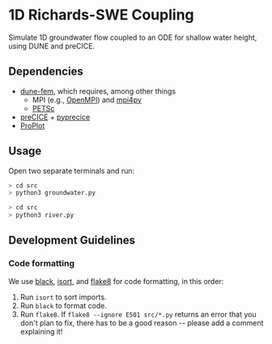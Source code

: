 # 1D Richards-SWE Coupling

Simulate 1D groundwater flow coupled to an ODE for shallow water height, using DUNE and preCICE.

## Dependencies

- [dune-fem](https://pypi.org/project/dune-fem/), which requires, among other things
  - MPI (e.g., [OpenMPI](https://www.open-mpi.org/)) and [mpi4py](https://mpi4py.readthedocs.io/en/stable/)
  - [PETSc](https://petsc.org/release/)
- [preCICE](https://github.com/precice/precice) + [pyprecice](https://pypi.org/project/pyprecice/)
- [ProPlot](https://proplot.readthedocs.io/en/latest/index.html)

## Usage

Open two separate terminals and run:

```bash
> cd src
> python3 groundwater.py
```

```bash
> cd src
> python3 river.py
```

## Development Guidelines

### Code formatting

We use [black](https://black.readthedocs.io/en/stable/), [isort](https://pycqa.github.io/isort/), and [flake8](https://flake8.pycqa.org/en/latest/) for code formatting, in this order:
1. Run `isort` to sort imports.
2. Run `black` to format code.
3. Run `flake8`. If `flake8 --ignore E501 src/*.py` returns an error that you don't plan to fix, there has to be a good reason -- please add a comment explaining it!
